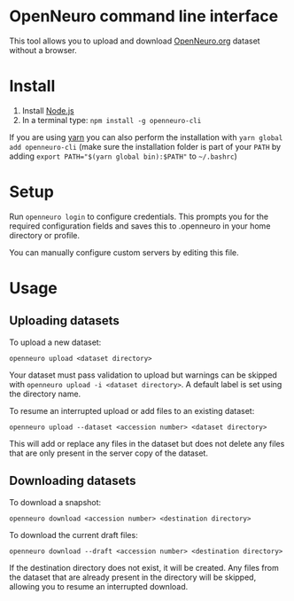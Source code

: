 # OpenNeuro command line interface

This tool allows you to upload and download [OpenNeuro.org](https://openneuro.org) dataset without a browser.

# Install

1. Install [Node.js](https://nodejs.org)
2. In a terminal type: `npm install -g openneuro-cli`

If you are using [yarn](https://yarnpkg.com/) you can also perform the installation with `yarn global add openneuro-cli`
(make sure the installation folder is part of your `PATH` by adding `export PATH="$(yarn global bin):$PATH"` to `~/.bashrc`)

# Setup

Run `openneuro login` to configure credentials. This prompts you for the required configuration fields and saves this to .openneuro in your home directory or profile.

You can manually configure custom servers by editing this file.

# Usage

## Uploading datasets

To upload a new dataset:

`openneuro upload <dataset directory>`

Your dataset must pass validation to upload but warnings can be skipped with `openneuro upload -i <dataset directory>`. A default label is set using the directory name.

To resume an interrupted upload or add files to an existing dataset:

`openneuro upload --dataset <accession number> <dataset directory>`

This will add or replace any files in the dataset but does not delete any files that are only present in the server copy of the dataset.

## Downloading datasets

To download a snapshot:

`openneuro download <accession number> <destination directory>`

To download the current draft files:

`openneuro download --draft <accession number> <destination directory>`

If the destination directory does not exist, it will be created. Any files from the dataset that are already present in the directory will be skipped, allowing you to resume an interrupted download.
